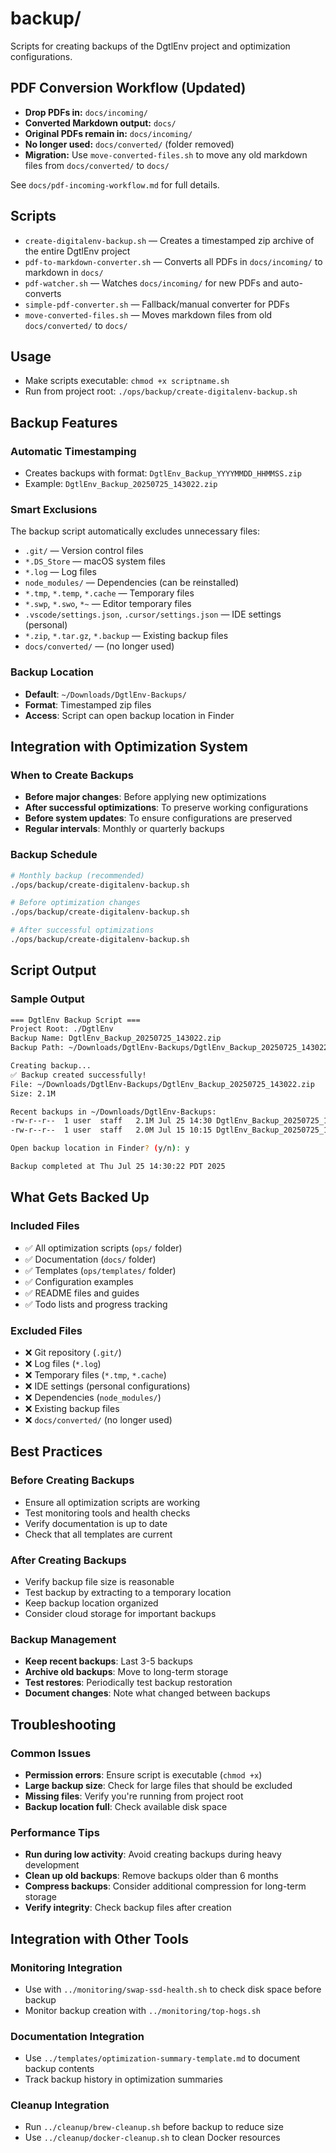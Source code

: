 # backup/

Scripts for creating backups of the DgtlEnv project and optimization configurations.

## PDF Conversion Workflow (Updated)

- **Drop PDFs in:** `docs/incoming/`
- **Converted Markdown output:** `docs/`
- **Original PDFs remain in:** `docs/incoming/`
- **No longer used:** `docs/converted/` (folder removed)
- **Migration:** Use `move-converted-files.sh` to move any old markdown files from `docs/converted/` to `docs/`

See `docs/pdf-incoming-workflow.md` for full details.

## Scripts
- `create-digitalenv-backup.sh` — Creates a timestamped zip archive of the entire DgtlEnv project
- `pdf-to-markdown-converter.sh` — Converts all PDFs in `docs/incoming/` to markdown in `docs/`
- `pdf-watcher.sh` — Watches `docs/incoming/` for new PDFs and auto-converts
- `simple-pdf-converter.sh` — Fallback/manual converter for PDFs
- `move-converted-files.sh` — Moves markdown files from old `docs/converted/` to `docs/`

## Usage
- Make scripts executable: `chmod +x scriptname.sh`
- Run from project root: `./ops/backup/create-digitalenv-backup.sh`

## Backup Features

### Automatic Timestamping
- Creates backups with format: `DgtlEnv_Backup_YYYYMMDD_HHMMSS.zip`
- Example: `DgtlEnv_Backup_20250725_143022.zip`

### Smart Exclusions
The backup script automatically excludes unnecessary files:
- `.git/` — Version control files
- `*.DS_Store` — macOS system files
- `*.log` — Log files
- `node_modules/` — Dependencies (can be reinstalled)
- `*.tmp`, `*.temp`, `*.cache` — Temporary files
- `*.swp`, `*.swo`, `*~` — Editor temporary files
- `.vscode/settings.json`, `.cursor/settings.json` — IDE settings (personal)
- `*.zip`, `*.tar.gz`, `*.backup` — Existing backup files
- `docs/converted/` — (no longer used)

### Backup Location
- **Default**: `~/Downloads/DgtlEnv-Backups/`
- **Format**: Timestamped zip files
- **Access**: Script can open backup location in Finder

## Integration with Optimization System

### When to Create Backups
- **Before major changes**: Before applying new optimizations
- **After successful optimizations**: To preserve working configurations
- **Before system updates**: To ensure configurations are preserved
- **Regular intervals**: Monthly or quarterly backups

### Backup Schedule
```bash
# Monthly backup (recommended)
./ops/backup/create-digitalenv-backup.sh

# Before optimization changes
./ops/backup/create-digitalenv-backup.sh

# After successful optimizations
./ops/backup/create-digitalenv-backup.sh
```

## Script Output

### Sample Output
```bash
=== DgtlEnv Backup Script ===
Project Root: ./DgtlEnv
Backup Name: DgtlEnv_Backup_20250725_143022.zip
Backup Path: ~/Downloads/DgtlEnv-Backups/DgtlEnv_Backup_20250725_143022.zip

Creating backup...
✅ Backup created successfully!
File: ~/Downloads/DgtlEnv-Backups/DgtlEnv_Backup_20250725_143022.zip
Size: 2.1M

Recent backups in ~/Downloads/DgtlEnv-Backups:
-rw-r--r--  1 user  staff   2.1M Jul 25 14:30 DgtlEnv_Backup_20250725_143022.zip
-rw-r--r--  1 user  staff   2.0M Jul 15 10:15 DgtlEnv_Backup_20250725_101500.zip

Open backup location in Finder? (y/n): y

Backup completed at Thu Jul 25 14:30:22 PDT 2025
```

## What Gets Backed Up

### Included Files
- ✅ All optimization scripts (`ops/` folder)
- ✅ Documentation (`docs/` folder)
- ✅ Templates (`ops/templates/` folder)
- ✅ Configuration examples
- ✅ README files and guides
- ✅ Todo lists and progress tracking

### Excluded Files
- ❌ Git repository (`.git/`)
- ❌ Log files (`*.log`)
- ❌ Temporary files (`*.tmp`, `*.cache`)
- ❌ IDE settings (personal configurations)
- ❌ Dependencies (`node_modules/`)
- ❌ Existing backup files
- ❌ `docs/converted/` (no longer used)

## Best Practices

### Before Creating Backups
- Ensure all optimization scripts are working
- Test monitoring tools and health checks
- Verify documentation is up to date
- Check that all templates are current

### After Creating Backups
- Verify backup file size is reasonable
- Test backup by extracting to a temporary location
- Keep backup location organized
- Consider cloud storage for important backups

### Backup Management
- **Keep recent backups**: Last 3-5 backups
- **Archive old backups**: Move to long-term storage
- **Test restores**: Periodically test backup restoration
- **Document changes**: Note what changed between backups

## Troubleshooting

### Common Issues
- **Permission errors**: Ensure script is executable (`chmod +x`)
- **Large backup size**: Check for large files that should be excluded
- **Missing files**: Verify you're running from project root
- **Backup location full**: Check available disk space

### Performance Tips
- **Run during low activity**: Avoid creating backups during heavy development
- **Clean up old backups**: Remove backups older than 6 months
- **Compress backups**: Consider additional compression for long-term storage
- **Verify integrity**: Check backup files after creation

## Integration with Other Tools

### Monitoring Integration
- Use with `../monitoring/swap-ssd-health.sh` to check disk space before backup
- Monitor backup creation with `../monitoring/top-hogs.sh`

### Documentation Integration
- Use `../templates/optimization-summary-template.md` to document backup contents
- Track backup history in optimization summaries

### Cleanup Integration
- Run `../cleanup/brew-cleanup.sh` before backup to reduce size
- Use `../cleanup/docker-cleanup.sh` to clean Docker resources 